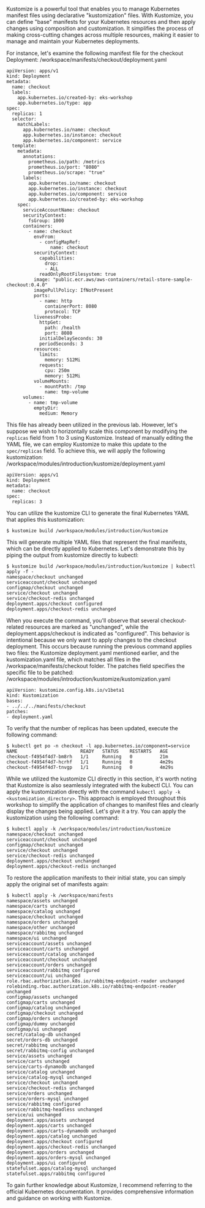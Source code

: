 Kustomize is a powerful tool that enables you to manage Kubernetes manifest files using declarative "kustomization" files. With Kustomize, you can define "base" manifests for your Kubernetes resources and then apply changes using composition and customization. It simplifies the process of making cross-cutting changes across multiple resources, making it easier to manage and maintain your Kubernetes deployments.

For instance, let's examine the following manifest file for the checkout Deployment: /workspace/manifests/checkout/deployment.yaml
```
apiVersion: apps/v1
kind: Deployment
metadata:
  name: checkout
  labels:
    app.kubernetes.io/created-by: eks-workshop
    app.kubernetes.io/type: app
spec:
  replicas: 1
  selector:
    matchLabels:
      app.kubernetes.io/name: checkout
      app.kubernetes.io/instance: checkout
      app.kubernetes.io/component: service
  template:
    metadata:
      annotations:
        prometheus.io/path: /metrics
        prometheus.io/port: "8080"
        prometheus.io/scrape: "true"
      labels:
        app.kubernetes.io/name: checkout
        app.kubernetes.io/instance: checkout
        app.kubernetes.io/component: service
        app.kubernetes.io/created-by: eks-workshop
    spec:
      serviceAccountName: checkout
      securityContext:
        fsGroup: 1000
      containers:
        - name: checkout
          envFrom:
            - configMapRef:
                name: checkout
          securityContext:
            capabilities:
              drop:
              - ALL
            readOnlyRootFilesystem: true
          image: "public.ecr.aws/aws-containers/retail-store-sample-checkout:0.4.0"
          imagePullPolicy: IfNotPresent
          ports:
            - name: http
              containerPort: 8080
              protocol: TCP
          livenessProbe:
            httpGet:
              path: /health
              port: 8080
            initialDelaySeconds: 30
            periodSeconds: 3
          resources:
            limits:
              memory: 512Mi
            requests:
              cpu: 250m
              memory: 512Mi
          volumeMounts:
            - mountPath: /tmp
              name: tmp-volume
      volumes:
        - name: tmp-volume
          emptyDir:
            medium: Memory
```
This file has already been utilized in the previous lab. However, let's suppose we wish to horizontally scale this component by modifying the `replicas` field from 1 to 3 using Kustomize. Instead of manually editing the YAML file, we can employ Kustomize to make this update to the `spec/replicas` field.
To achieve this, we will apply the following kustomization: /workspace/modules/introduction/kustomize/deployment.yaml
```
apiVersion: apps/v1
kind: Deployment
metadata:
  name: checkout
spec:
  replicas: 3
```
You can utilize the kustomize CLI to generate the final Kubernetes YAML that applies this kustomization:
```
$ kustomize build /workspace/modules/introduction/kustomize
```
This will generate multiple YAML files that represent the final manifests, which can be directly applied to Kubernetes. Let's demonstrate this by piping the output from kustomize directly to kubectl:
```
$ kustomize build /workspace/modules/introduction/kustomize | kubectl apply -f -
namespace/checkout unchanged
serviceaccount/checkout unchanged
configmap/checkout unchanged
service/checkout unchanged
service/checkout-redis unchanged
deployment.apps/checkout configured
deployment.apps/checkout-redis unchanged
```
When you execute the command, you'll observe that several checkout-related resources are marked as "unchanged", while the deployment.apps/checkout is indicated as "configured". This behavior is intentional because we only want to apply changes to the checkout deployment. This occurs because running the previous command applies two files: the Kustomize deployment.yaml mentioned earlier, and the kustomization.yaml file, which matches all files in the /workspace/manifests/checkout folder. The patches field specifies the specific file to be patched: /workspace/modules/introduction/kustomize/kustomization.yaml
```
apiVersion: kustomize.config.k8s.io/v1beta1
kind: Kustomization
bases:
- ../../../manifests/checkout
patches:
- deployment.yaml
```
To verify that the number of replicas has been updated, execute the following command:
```
$ kubectl get po -n checkout -l app.kubernetes.io/component=service
NAME                       READY   STATUS    RESTARTS   AGE
checkout-f4954f4d7-bm8rh   1/1     Running   0          21m
checkout-f4954f4d7-hcrhf   1/1     Running   0          4m29s
checkout-f4954f4d7-tnvgp   1/1     Running   0          4m29s
```
While we utilized the kustomize CLI directly in this section, it's worth noting that Kustomize is also seamlessly integrated with the kubectl CLI. You can apply the kustomization directly with the command `kubectl apply -k <kustomization_directory>`. This approach is employed throughout this workshop to simplify the application of changes to manifest files and clearly display the changes being applied.
Let's give it a try. You can apply the kustomization using the following command:
```
$ kubectl apply -k /workspace/modules/introduction/kustomize
namespace/checkout unchanged
serviceaccount/checkout unchanged
configmap/checkout unchanged
service/checkout unchanged
service/checkout-redis unchanged
deployment.apps/checkout unchanged
deployment.apps/checkout-redis unchanged
```
To restore the application manifests to their initial state, you can simply apply the original set of manifests again:
```
$ kubectl apply -k /workspace/manifests
namespace/assets unchanged
namespace/carts unchanged
namespace/catalog unchanged
namespace/checkout unchanged
namespace/orders unchanged
namespace/other unchanged
namespace/rabbitmq unchanged
namespace/ui unchanged
serviceaccount/assets unchanged
serviceaccount/carts unchanged
serviceaccount/catalog unchanged
serviceaccount/checkout unchanged
serviceaccount/orders unchanged
serviceaccount/rabbitmq configured
serviceaccount/ui unchanged
role.rbac.authorization.k8s.io/rabbitmq-endpoint-reader unchanged
rolebinding.rbac.authorization.k8s.io/rabbitmq-endpoint-reader unchanged
configmap/assets unchanged
configmap/carts unchanged
configmap/catalog unchanged
configmap/checkout unchanged
configmap/orders unchanged
configmap/dummy unchanged
configmap/ui unchanged
secret/catalog-db unchanged
secret/orders-db unchanged
secret/rabbitmq unchanged
secret/rabbitmq-config unchanged
service/assets unchanged
service/carts unchanged
service/carts-dynamodb unchanged
service/catalog unchanged
service/catalog-mysql unchanged
service/checkout unchanged
service/checkout-redis unchanged
service/orders unchanged
service/orders-mysql unchanged
service/rabbitmq configured
service/rabbitmq-headless unchanged
service/ui unchanged
deployment.apps/assets unchanged
deployment.apps/carts unchanged
deployment.apps/carts-dynamodb unchanged
deployment.apps/catalog unchanged
deployment.apps/checkout configured
deployment.apps/checkout-redis unchanged
deployment.apps/orders unchanged
deployment.apps/orders-mysql unchanged
deployment.apps/ui configured
statefulset.apps/catalog-mysql unchanged
statefulset.apps/rabbitmq configured
```
To gain further knowledge about Kustomize, I recommend referring to the official Kubernetes documentation. It provides comprehensive information and guidance on working with Kustomize.
